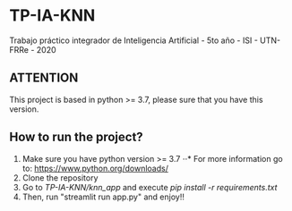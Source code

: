 # TP-IA-KNN

Trabajo práctico integrador de Inteligencia Artificial - 5to año - ISI - UTN-FRRe - 2020

## ATTENTION

This project is based in python >= 3.7, please sure that you have this version.

## How to run the project?

1. Make sure you have python version >= 3.7
⋅⋅* For more information go to: https://www.python.org/downloads/
2. Clone the repository
3. Go to <i>TP-IA-KNN/knn_app</i> and execute <i>pip install -r requirements.txt</i>
4. Then, run "streamlit run app.py" and enjoy!!

<!-- First, go to the knn_app "cd knn_app".
Run "python setup.py install"
Check, that all dependencies are installed
Then, run "streamlit run app.py" and enjoy!! -->
